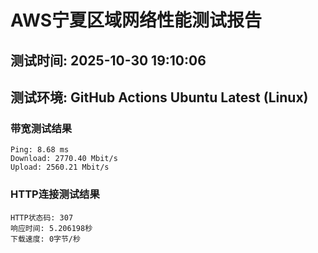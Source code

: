 # AWS宁夏区域网络性能测试报告
## 测试时间: 2025-10-30 19:10:06
## 测试环境: GitHub Actions Ubuntu Latest (Linux)

### 带宽测试结果
```
Ping: 8.68 ms
Download: 2770.40 Mbit/s
Upload: 2560.21 Mbit/s
```

### HTTP连接测试结果
```
HTTP状态码: 307
响应时间: 5.206198秒
下载速度: 0字节/秒
```

